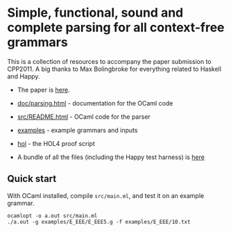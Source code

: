 # Simple, functional, sound and complete parsing for all context-free grammars


This is a collection of resources to accompany the paper submission to
CPP2011. A big thanks to Max Bolingbroke for everything related to
Haskell and Happy.


  * The paper is [here](http://www.tom-ridge.com/doc/ridge11parsing-cpp.pdf).
  
  * [doc/parsing.html](doc/parsing.html) - documentation for the OCaml code
  
  * [src/README.html](src/README.html) - OCaml code for the parser

  * [examples](examples) - example grammars and inputs

  * [hol](hol) - the HOL4 proof script
  
  * A bundle of all the files (including the Happy test harness) is
    [here](../parsing.tar.gz)


## Quick start

With OCaml installed, compile `src/main.ml`, and test it on an
example grammar.

    ocamlopt -o a.out src/main.ml
    ./a.out -g examples/E_EEE/E_EEE5.g -f examples/E_EEE/10.txt
    
